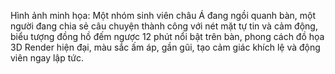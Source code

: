 Hình ảnh minh họa: Một nhóm sinh viên châu Á đang ngồi quanh bàn, một người đang chia sẻ câu chuyện thành công với nét mặt tự tin và cảm động, biểu tượng đồng hồ đếm ngược 12 phút nổi bật trên bàn, phong cách đồ họa 3D Render hiện đại, màu sắc ấm áp, gần gũi, tạo cảm giác khích lệ và động viên ngay lập tức.